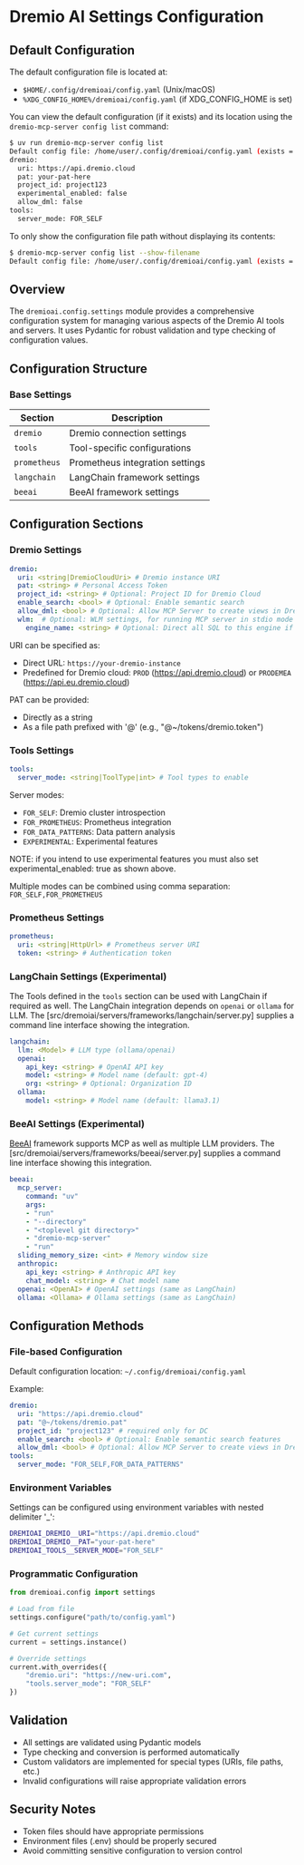 # Dremio AI Settings Configuration

## Default Configuration

The default configuration file is located at:

-   `$HOME/.config/dremioai/config.yaml` (Unix/macOS)
-   `%XDG_CONFIG_HOME%/dremioai/config.yaml` (if XDG_CONFIG_HOME is set)

You can view the default configuration (if it exists) and its location using the `dremio-mcp-server config list` command:

```bash
$ uv run dremio-mcp-server config list
Default config file: /home/user/.config/dremioai/config.yaml (exists = True)
dremio:
  uri: https://api.dremio.cloud
  pat: your-pat-here
  project_id: project123
  experimental_enabled: false
  allow_dml: false
tools:
  server_mode: FOR_SELF
```

To only show the configuration file path without displaying its contents:

```bash
$ dremio-mcp-server config list --show-filename
Default config file: /home/user/.config/dremioai/config.yaml (exists = True)
```

## Overview

The `dremioai.config.settings` module provides a comprehensive configuration system for managing various aspects of the Dremio AI tools and servers. It uses Pydantic for robust validation and type checking of configuration values.

## Configuration Structure

### Base Settings

| Section      | Description                     |
| ------------ | ------------------------------- |
| `dremio`     | Dremio connection settings      |
| `tools`      | Tool-specific configurations    |
| `prometheus` | Prometheus integration settings |
| `langchain`  | LangChain framework settings    |
| `beeai`      | BeeAI framework settings        |

## Configuration Sections

### Dremio Settings

```yaml
dremio:
  uri: <string|DremioCloudUri> # Dremio instance URI
  pat: <string> # Personal Access Token
  project_id: <string> # Optional: Project ID for Dremio Cloud
  enable_search: <bool> # Optional: Enable semantic search
  allow_dml: <bool> # Optional: Allow MCP Server to create views in Dremio
  wlm:  # Optional: WLM settings, for running MCP server in stdio mode
    engine_name: <string> # Optional: Direct all SQL to this engine if set
```

URI can be specified as:

-   Direct URL: `https://your-dremio-instance`
-   Predefined for Dremio cloud: `PROD` (https://api.dremio.cloud) or `PRODEMEA` (https://api.eu.dremio.cloud)

PAT can be provided:

-   Directly as a string
-   As a file path prefixed with '@' (e.g., "@~/tokens/dremio.token")

### Tools Settings

```yaml
tools:
  server_mode: <string|ToolType|int> # Tool types to enable
```

Server modes:

-   `FOR_SELF`: Dremio cluster introspection
-   `FOR_PROMETHEUS`: Prometheus integration
-   `FOR_DATA_PATTERNS`: Data pattern analysis
-   `EXPERIMENTAL`: Experimental features

NOTE: if you intend to use experimental features you must also set experimental_enabled: true as shown above. 

Multiple modes can be combined using comma separation: `FOR_SELF,FOR_PROMETHEUS`

### Prometheus Settings

```yaml
prometheus:
  uri: <string|HttpUrl> # Prometheus server URI
  token: <string> # Authentication token
```

### LangChain Settings (Experimental)

The Tools defined in the `tools` section can be used with LangChain if required as well. The LangChain integration depends on `openai` or `ollama` for LLM. The [src/dremoiai/servers/frameworks/langchain/server.py] supplies a command line interface showing the integration.

```yaml
langchain:
  llm: <Model> # LLM type (ollama/openai)
  openai:
    api_key: <string> # OpenAI API key
    model: <string> # Model name (default: gpt-4)
    org: <string> # Optional: Organization ID
  ollama:
    model: <string> # Model name (default: llama3.1)
```

### BeeAI Settings (Experimental)

[BeeAI](https://github.com/i-am-bee/beeai-framework) framework supports MCP as well as multiple LLM providers. The [src/dremoiai/servers/frameworks/beeai/server.py] supplies a command line interface showing this integration.

```yaml
beeai:
  mcp_server:
    command: "uv"
    args:
    - "run"
    - "--directory"
    - "<toplevel git directory>"
    - "dremio-mcp-server"
    - "run"
  sliding_memory_size: <int> # Memory window size
  anthropic:
    api_key: <string> # Anthropic API key
    chat_model: <string> # Chat model name
  openai: <OpenAI> # OpenAI settings (same as LangChain)
  ollama: <Ollama> # Ollama settings (same as LangChain)
```
 

## Configuration Methods

### File-based Configuration

Default configuration location: `~/.config/dremioai/config.yaml`

Example:

```yaml
dremio:
  uri: "https://api.dremio.cloud"
  pat: "@~/tokens/dremio.pat"
  project_id: "project123" # required only for DC
  enable_search: <bool> # Optional: Enable semantic search features
  allow_dml: <bool> # Optional: Allow MCP Server to create views in Dremio
tools:
  server_mode: "FOR_SELF,FOR_DATA_PATTERNS"

```

### Environment Variables

Settings can be configured using environment variables with nested delimiter '\_':

```bash
DREMIOAI_DREMIO__URI="https://api.dremio.cloud"
DREMIOAI_DREMIO__PAT="your-pat-here"
DREMIOAI_TOOLS__SERVER_MODE="FOR_SELF"
```

### Programmatic Configuration

```python
from dremioai.config import settings

# Load from file
settings.configure("path/to/config.yaml")

# Get current settings
current = settings.instance()

# Override settings
current.with_overrides({
    "dremio.uri": "https://new-uri.com",
    "tools.server_mode": "FOR_SELF"
})
```

## Validation

-   All settings are validated using Pydantic models
-   Type checking and conversion is performed automatically
-   Custom validators are implemented for special types (URIs, file paths, etc.)
-   Invalid configurations will raise appropriate validation errors

## Security Notes

-   Token files should have appropriate permissions
-   Environment files (.env) should be properly secured
-   Avoid committing sensitive configuration to version control

